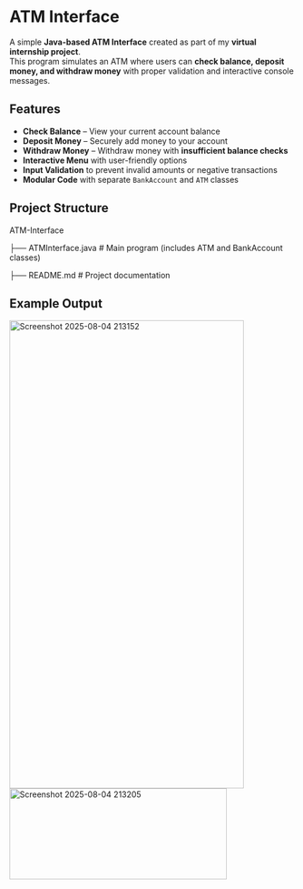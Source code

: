 # ATM Interface

A simple **Java-based ATM Interface** created as part of my **virtual internship project**.  
This program simulates an ATM where users can **check balance, deposit money, and withdraw money** with proper validation and interactive console messages.


## Features

- **Check Balance** – View your current account balance  
- **Deposit Money** – Securely add money to your account  
- **Withdraw Money** – Withdraw money with **insufficient balance checks**  
- **Interactive Menu** with user-friendly options  
- **Input Validation** to prevent invalid amounts or negative transactions  
- **Modular Code** with separate `BankAccount` and `ATM` classes  


## Project Structure

ATM-Interface


├── ATMInterface.java # Main program (includes ATM and BankAccount classes)

├── README.md # Project documentation


## Example Output


<img width="413" height="823" alt="Screenshot 2025-08-04 213152" src="https://github.com/user-attachments/assets/9ea8841c-f32d-41d8-9b36-1103d7b6de22" />
<img width="383" height="160" alt="Screenshot 2025-08-04 213205" src="https://github.com/user-attachments/assets/6f7f7aaf-de70-45e0-86d3-8d49ebd9bdc4" />
